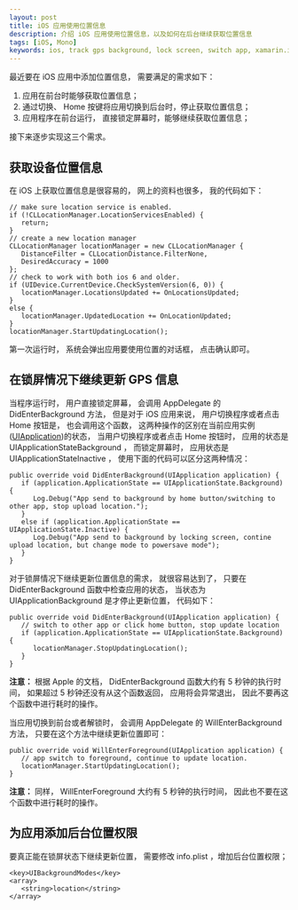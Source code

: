 ```yaml
---
layout: post
title: iOS 应用使用位置信息
description: 介绍 iOS 应用使用位置信息，以及如何在后台继续获取位置信息
tags: [iOS, Mono]
keywords: ios, track gps background, lock screen, switch app, xamarin.ios, monotouch
---
```


最近要在 iOS 应用中添加位置信息， 需要满足的需求如下： 

1. 应用在前台时能够获取位置信息；
2. 通过切换、 Home 按键将应用切换到后台时，停止获取位置信息；
3. 应用程序在前台运行， 直接锁定屏幕时，能够继续获取位置信息；

接下来逐步实现这三个需求。

## 获取设备位置信息

在 iOS 上获取位置信息是很容易的， 网上的资料也很多， 我的代码如下：

    // make sure location service is enabled.
    if (!CLLocationManager.LocationServicesEnabled) {
       return;
    }
    // create a new location manager
    CLLocationManager locationManager = new CLLocationManager {
       DistanceFilter = CLLocationDistance.FilterNone,
       DesiredAccuracy = 1000
    };
    // check to work with both ios 6 and older.
    if (UIDevice.CurrentDevice.CheckSystemVersion(6, 0)) {
       locationManager.LocationsUpdated += OnLocationsUpdated;
    }
    else {
       locationManager.UpdatedLocation += OnLocationUpdated;
    }
    locationManager.StartUpdatingLocation();

第一次运行时， 系统会弹出应用要使用位置的对话框， 点击确认即可。

## 在锁屏情况下继续更新 GPS 信息

当程序运行时， 用户直接锁定屏幕， 会调用 AppDelegate 的 DidEnterBackground 方法， 但是对于 iOS 应用来说， 用户切换程序或者点击 Home 按钮是， 也会调用这个函数， 这两种操作的区别在当前应用实例([UIApplication](http://developer.apple.com/library/ios/#documentation/uikit/reference/UIApplication_Class/Reference/Reference.html#//apple_ref/doc/c_ref/UIApplication))的状态， 当用户切换程序或者点击 Home 按钮时， 应用的状态是 UIApplicationStateBackground ， 而锁定屏幕时， 应用状态是 UIApplicationStateInactive ， 使用下面的代码可以区分这两种情况：

    public override void DidEnterBackground(UIApplication application) {
       if (application.ApplicationState == UIApplicationState.Background) {
          Log.Debug("App send to background by home button/switching to other app, stop upload location.");
       }
       else if (application.ApplicationState == UIApplicationState.Inactive) {
          Log.Debug("App send to background by locking screen, contine upload location, but change mode to powersave mode");
       }
    }

对于锁屏情况下继续更新位置信息的需求， 就很容易达到了， 只要在 DidEnterBackground 函数中检查应用的状态， 当状态为 UIApplicationBackground 是才停止更新位置， 代码如下：

    public override void DidEnterBackground(UIApplication application) {
       // switch to other app or click home button, stop update location
       if (application.ApplicationState == UIApplicationState.Background) {
          locationManager.StopUpdatingLocation();
       }
    }

**注意：** 根据 Apple 的文档， DidEnterBackground 函数大约有 5 秒钟的执行时间， 如果超过 5 秒钟还没有从这个函数返回， 应用将会异常退出， 因此不要再这个函数中进行耗时的操作。 

当应用切换到前台或者解锁时， 会调用 AppDelegate 的 WillEnterBackground 方法， 只要在这个方法中继续更新位置即可：

    public override void WillEnterForeground(UIApplication application) {
       // app switch to foreground, continue to update location.
       locationManager.StartUpdatingLocation();
    }

**注意：** 同样， WillEnterForeground 大约有 5 秒钟的执行时间， 因此也不要在这个函数中进行耗时的操作。

## 为应用添加后台位置权限

要真正能在锁屏状态下继续更新位置， 需要修改 info.plist ，增加后台位置权限；

    <key>UIBackgroundModes</key>
    <array>
       <string>location</string>
    </array>